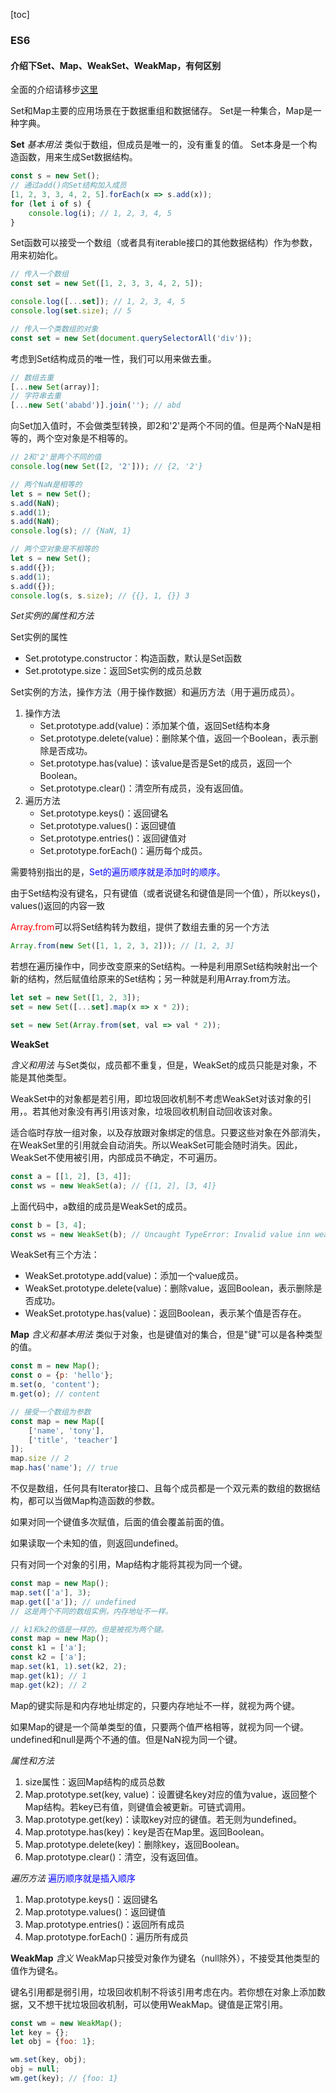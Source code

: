 [toc]

### ES6

#### 介绍下Set、Map、WeakSet、WeakMap，有何区别
全面的介绍请移步[这里](https://es6.ruanyifeng.com/#docs/set-map)

Set和Map主要的应用场景在于数据重组和数据储存。
Set是一种集合，Map是一种字典。

**Set**
*基本用法*
类似于数组，但成员是唯一的，没有重复的值。
Set本身是一个构造函数，用来生成Set数据结构。
```js
const s = new Set();
// 通过add()向Set结构加入成员
[1, 2, 3, 3, 4, 2, 5].forEach(x => s.add(x));
for (let i of s) {
    console.log(i); // 1, 2, 3, 4, 5
}
```
Set函数可以接受一个数组（或者具有iterable接口的其他数据结构）作为参数，用来初始化。
```js
// 传入一个数组
const set = new Set([1, 2, 3, 3, 4, 2, 5]);

console.log([...set]); // 1, 2, 3, 4, 5
console.log(set.size); // 5

// 传入一个类数组的对象
const set = new Set(document.querySelectorAll('div'));
```
考虑到Set结构成员的唯一性，我们可以用来做去重。
```js
// 数组去重
[...new Set(array)];
// 字符串去重
[...new Set('ababd')].join(''); // abd
```
向Set加入值时，不会做类型转换，即2和'2'是两个不同的值。但是两个NaN是相等的，两个空对象是不相等的。
```js
// 2和'2'是两个不同的值
console.log(new Set([2, '2'])); // {2, '2'}

// 两个NaN是相等的
let s = new Set();
s.add(NaN);
s.add(1);
s.add(NaN);
console.log(s); // {NaN, 1}

// 两个空对象是不相等的
let s = new Set();
s.add({});
s.add(1);
s.add({});
console.log(s, s.size); // {{}, 1, {}} 3
```
*Set实例的属性和方法*

Set实例的属性
 + Set.prototype.constructor：构造函数，默认是Set函数
 + Set.prototype.size：返回Set实例的成员总数

Set实例的方法，操作方法（用于操作数据）和遍历方法（用于遍历成员）。
1. 操作方法
    + Set.prototype.add(value)：添加某个值，返回Set结构本身
    + Set.prototype.delete(value)：删除某个值，返回一个Boolean，表示删除是否成功。
    + Set.prototype.has(value)：该value是否是Set的成员，返回一个Boolean。
    + Set.prototype.clear()：清空所有成员，没有返回值。
2. 遍历方法
    + Set.prototype.keys()：返回键名
    + Set.prototype.values()：返回键值
    + Set.prototype.entries()：返回键值对
    + Set.prototype.forEach()：遍历每个成员。

需要特别指出的是，<font color=blue>Set的遍历顺序就是添加时的顺序。</font>

由于Set结构没有键名，只有键值（或者说键名和键值是同一个值），所以keys()，values()返回的内容一致

<font color=red>Array.from</font>可以将Set结构转为数组，提供了数组去重的另一个方法
```js
Array.from(new Set([1, 1, 2, 3, 2])); // [1, 2, 3]
```
若想在遍历操作中，同步改变原来的Set结构。一种是利用原Set结构映射出一个新的结构，然后赋值给原来的Set结构；另一种就是利用Array.from方法。
```js
let set = new Set([1, 2, 3]);
set = new Set([...set].map(x => x * 2));

set = new Set(Array.from(set, val => val * 2));
```

**WeakSet**

*含义和用法*
与Set类似，成员都不重复，但是，WeakSet的成员只能是对象，不能是其他类型。

WeakSet中的对象都是若引用，即垃圾回收机制不考虑WeakSet对该对象的引用，。若其他对象没有再引用该对象，垃圾回收机制自动回收该对象。

适合临时存放一组对象，以及存放跟对象绑定的信息。只要这些对象在外部消失，在WeakSet里的引用就会自动消失。所以WeakSet可能会随时消失。因此，WeakSet不使用被引用，内部成员不确定，不可遍历。

```js
const a = [[1, 2], [3, 4]];
const ws = new WeakSet(a); // {[1, 2], [3, 4]}
```
上面代码中，a数组的成员是WeakSet的成员。
```js
const b = [3, 4];
const ws = new WeakSet(b); // Uncaught TypeError: Invalid value inn weak set
```

WeakSet有三个方法：
 + WeakSet.prototype.add(value)：添加一个value成员。
 + WeakSet.prototype.delete(value)：删除value，返回Boolean，表示删除是否成功。
 + WeakSet.prototype.has(value)：返回Boolean，表示某个值是否存在。

 **Map**
 *含义和基本用法*
 类似于对象，也是键值对的集合，但是"键"可以是各种类型的值。
 ```js
 const m = new Map();
 const o = {p: 'hello'};
 m.set(o, 'content');
 m.get(o); // content

 // 接受一个数组为参数
 const map = new Map([
     ['name', 'tony'],
     ['title', 'teacher']
 ]);
 map.size // 2
 map.has('name'); // true
 ```
 不仅是数组，任何具有Iterator接口、且每个成员都是一个双元素的数组的数据结构，都可以当做Map构造函数的参数。

 如果对同一个键值多次赋值，后面的值会覆盖前面的值。

 如果读取一个未知的值，则返回undefined。

 只有对同一个对象的引用，Map结构才能将其视为同一个键。
 ```js
 const map = new Map();
 map.set(['a'], 3);
 map.get(['a']); // undefined
 // 这是两个不同的数组实例，内存地址不一样。

// k1和k2的值是一样的，但是被视为两个键。
 const map = new Map();
 const k1 = ['a'];
 const k2 = ['a'];
 map.set(k1, 1).set(k2, 2);
 map.get(k1); // 1
 map.get(k2); // 2
 ```
Map的键实际是和内存地址绑定的，只要内存地址不一样，就视为两个键。

如果Map的键是一个简单类型的值，只要两个值严格相等，就视为同一个键。undefined和null是两个不通的值。但是NaN视为同一个键。

*属性和方法*
1. size属性：返回Map结构的成员总数
2. Map.prototype.set(key, value)：设置键名key对应的值为value，返回整个Map结构。若key已有值，则键值会被更新。可链式调用。
3. Map.prototype.get(key)：读取key对应的键值。若无则为undefined。
4. Map.prototype.has(key)：key是否在Map里。返回Boolean。
5. Map.prototype.delete(key)：删除key，返回Boolean。
6. Map.prototype.clear()：清空，没有返回值。

*遍历方法* <font color=blue>遍历顺序就是插入顺序</font>
1. Map.prototype.keys()：返回键名
1. Map.prototype.values()：返回键值
1. Map.prototype.entries()：返回所有成员
1. Map.prototype.forEach()：遍历所有成员

**WeakMap**
*含义*
WeakMap只接受对象作为键名（null除外），不接受其他类型的值作为键名。

键名引用都是弱引用，垃圾回收机制不将该引用考虑在内。若你想在对象上添加数据，又不想干扰垃圾回收机制，可以使用WeakMap。键值是正常引用。
```js
const wm = new WeakMap();
let key = {};
let obj = {foo: 1};

wm.set(key, obj);
obj = null;
wm.get(key); // {foo: 1}
```